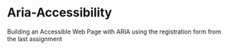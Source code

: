# Aria-Accessibility
Building an Accessible Web Page with ARIA using the registration form from the last assignment
